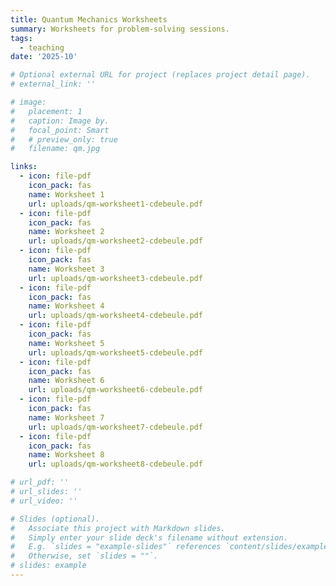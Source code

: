 ```yaml
---
title: Quantum Mechanics Worksheets
summary: Worksheets for problem-solving sessions.
tags:
  - teaching
date: '2025-10'

# Optional external URL for project (replaces project detail page).
# external_link: ''

# image:
#   placement: 1
#   caption: Image by.
#   focal_point: Smart
#   # preview_only: true
#   filename: qm.jpg

links:
  - icon: file-pdf
    icon_pack: fas
    name: Worksheet 1
    url: uploads/qm-worksheet1-cdebeule.pdf
  - icon: file-pdf
    icon_pack: fas
    name: Worksheet 2
    url: uploads/qm-worksheet2-cdebeule.pdf
  - icon: file-pdf
    icon_pack: fas
    name: Worksheet 3
    url: uploads/qm-worksheet3-cdebeule.pdf
  - icon: file-pdf
    icon_pack: fas
    name: Worksheet 4
    url: uploads/qm-worksheet4-cdebeule.pdf
  - icon: file-pdf
    icon_pack: fas
    name: Worksheet 5
    url: uploads/qm-worksheet5-cdebeule.pdf
  - icon: file-pdf
    icon_pack: fas
    name: Worksheet 6
    url: uploads/qm-worksheet6-cdebeule.pdf
  - icon: file-pdf
    icon_pack: fas
    name: Worksheet 7
    url: uploads/qm-worksheet7-cdebeule.pdf
  - icon: file-pdf
    icon_pack: fas
    name: Worksheet 8
    url: uploads/qm-worksheet8-cdebeule.pdf

# url_pdf: ''
# url_slides: ''
# url_video: ''

# Slides (optional).
#   Associate this project with Markdown slides.
#   Simply enter your slide deck's filename without extension.
#   E.g. `slides = "example-slides"` references `content/slides/example-slides.md`.
#   Otherwise, set `slides = ""`.
# slides: example
---
```


